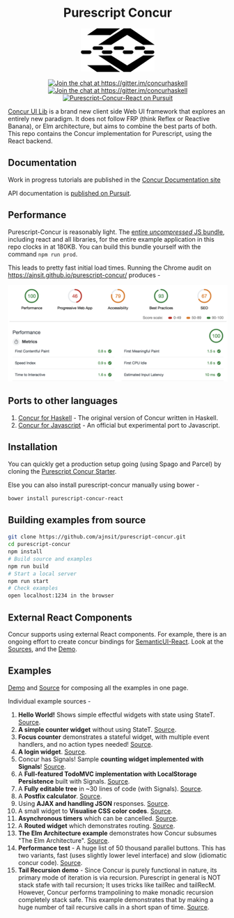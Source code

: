 <h1 align="center">
  Purescript Concur
</h1>
<p align="center">
   <img src="docs/logo.png" height="100">
</p>
<p align="center">
  <a href="https://gitter.im/concurhaskell" rel="nofollow">
      <img src="https://camo.githubusercontent.com/9fb4e2dde684214e7454d930a369f97190d1ecf2/68747470733a2f2f696d672e736869656c64732e696f2f62616467652f6769747465722d6a6f696e253230636861742532302545322538362541332d626c75652e737667" alt="Join the chat at https://gitter.im/concurhaskell" data-canonical-src="https://img.shields.io/badge/gitter-join%20chat%20%E2%86%A3-blue.svg" style="max-width:100%;">
   </a>
   <a href="https://www.reddit.com/r/concurhaskell/" rel="nofollow">
      <img src="https://img.shields.io/badge/reddit-join%20the%20discussion%20%E2%86%A3-1158c2.svg" alt="Join the chat at https://gitter.im/concurhaskell" style="max-width:100%;">
   </a>
   <a href="https://pursuit.purescript.org/packages/purescript-concur-react">
     <img src="https://pursuit.purescript.org/packages/purescript-concur-react/badge"
        alt="Purescript-Concur-React on Pursuit">
     </img>
   </a>
</p>

[Concur UI Lib](https://github.com/ajnsit/concur) is a brand new client side Web UI framework that explores an entirely new paradigm. It does not follow FRP (think Reflex or Reactive Banana), or Elm architecture, but aims to combine the best parts of both. This repo contains the Concur implementation for Purescript, using the React backend.

## Documentation

Work in progress tutorials are published in the [Concur Documentation site](https://github.com/ajnsit/concur-documentation/blob/master/README.md)

API documentation is [published on Pursuit](https://pursuit.purescript.org/packages/purescript-concur-react).

## Performance

Purescript-Concur is reasonably light. The [entire *uncompressed* JS bundle](https://github.com/ajnsit/purescript-concur/blob/master/docs/index.prod.minified.0dfb135e.js), including react and all libraries, for the entire example application in this repo clocks in at 180KB. You can build this bundle yourself with the command `npm run prod`.

This leads to pretty fast initial load times. Running the Chrome audit on https://ajnsit.github.io/purescript-concur/ produces -

<p align="center">
   <img src="docs/Purescript-Concur-Performance.png">
</p>

## Ports to other languages

1. [Concur for Haskell](https://github.com/ajnsit/concur) - The original version of Concur written in Haskell.
2. [Concur for Javascript](https://github.com/ajnsit/concur-js) - An official but experimental port to Javascript.

## Installation

You can quickly get a production setup going (using Spago and Parcel) by cloning the [Purescript Concur Starter](https://github.com/ajnsit/purescript-concur-starter).

Else you can also install purescript-concur manually using bower -

```bash
bower install purescript-concur-react
```

## Building examples from source

```bash
git clone https://github.com/ajnsit/purescript-concur.git
cd purescript-concur
npm install
# Build source and examples
npm run build
# Start a local server
npm run start
# Check examples
open localhost:1234 in the browser
```

## External React Components

Concur supports using external React components. For example, there is an ongoing effort to create concur bindings for [SemanticUI-React](https://react.semantic-ui.com). Look at the [Sources](https://github.com/ajnsit/purescript-concur-semantic), and the [Demo](https://ajnsit.github.io/purescript-concur-semantic/).

## Examples

[Demo](https://ajnsit.github.io/purescript-concur/) and [Source](https://github.com/ajnsit/purescript-concur/blob/master/examples/Main.purs) for composing all the examples in one page.

Individual example sources -

1. **Hello World!** Shows simple effectful widgets with state using StateT. [Source](https://github.com/ajnsit/purescript-concur/blob/master/examples/Test/Hello.purs).
2. **A simple counter widget** without using StateT. [Source](https://github.com/ajnsit/purescript-concur/blob/master/examples/Test/Counter.purs).
3. **Focus counter** demonstrates a stateful widget, with multiple event handlers, and no action types needed! [Source](https://github.com/ajnsit/purescript-concur/blob/master/examples/Test/FocusCount.purs).
4. **A login widget**. [Source](https://github.com/ajnsit/purescript-concur/blob/master/examples/Test/Login.purs).
5. Concur has Signals! Sample **counting widget implemented with Signals**! [Source](https://github.com/ajnsit/purescript-concur/blob/master/examples/Test/Signals.purs).
6. A **Full-featured TodoMVC implementation with LocalStorage Persistence** built with Signals. [Source](https://github.com/ajnsit/purescript-concur/blob/master/examples/Test/Todos.purs).
7. A **Fully editable tree** in ~30 lines of code (with Signals). [Source](https://github.com/ajnsit/purescript-concur/blob/master/examples/Test/EditHeadings.purs).
8. A **Postfix calculator**. [Source](https://github.com/ajnsit/purescript-concur/blob/master/examples/Test/Calc.purs).
9. Using **AJAX and handling JSON** responses. [Source](https://github.com/ajnsit/purescript-concur/blob/master/examples/Test/Ajax.purs).
10. A small widget to **Visualise CSS color codes**. [Source](https://github.com/ajnsit/purescript-concur/blob/master/examples/Test/Color.purs).
11. **Asynchronous timers** which can be cancelled. [Source](https://github.com/ajnsit/purescript-concur/blob/master/examples/Test/Timers.purs).
12. A **Routed widget** which demonstrates routing. [Source](https://github.com/ajnsit/purescript-concur/blob/master/examples/Test/Routing.purs).
13. **The Elm Architecture example** demonstrates how Concur subsumes "The Elm Architecture". [Source](https://github.com/ajnsit/purescript-concur/blob/master/examples/Test/TheElmArchitecture.purs).
14. **Performance test** - A huge list of 50 thousand parallel buttons. This has two variants, fast (uses slightly lower level interface) and slow (idiomatic concur code). [Source](https://github.com/ajnsit/purescript-concur/blob/master/examples/Test/SlowButtonList.purs).
15. **Tail Recursion demo** - Since Concur is purely functional in nature, its primary mode of iteration is via recursion. Purescript in general is NOT stack stafe with tail recursion; It uses tricks like tailRec and tailRecM. However, Concur performs trampolining to make monadic recursion completely stack safe. This example demonstrates that by making a huge number of tail recursive calls in a short span of time. [Source](https://github.com/ajnsit/purescript-concur/blob/master/examples/Test/TailRec.purs).
